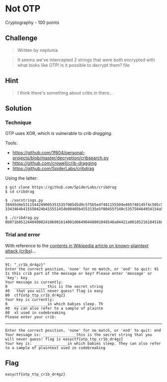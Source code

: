 # Not OTP
Cryptography - 100 points

## Challenge 
> Written by neptunia

> It seems we've intercepted 2 strings that were both encrypted with what looks like OTP! Is it possible to decrypt them? file

## Hint
> I think there's something about cribs in there...

## Solution

### Technique
OTP uses XOR, which is vulnerable to *crib dragging*.

Tools:
- https://github.com/1f604/personal-projects/blob/master/decryption/cribsearch.py
- https://github.com/crowell/crib-dragging
- https://github.com/SpiderLabs/cribdrag

Using the latter:

    $ git clone https://github.com/SpiderLabs/cribdrag
    $ cd cribdrag
    
    $ ./xorstrings.py 38445d4e5311544249005351535f005d5d0c575b5e4f481155504e495740145f4c505c5c0e196044454817564d4e12515a5f4f12465c4a45431245430050154b4d4d415c560c4f54144440415f595845494c125953575513454e11525e484550424941595b5a4b 3343464b415550424b415551454b00405b4553135e5f00455f540c535750464954154a5852505a4b00455f5458004b5f430c575b58550c4e5444545e0056405d5f53101055404155145d5f0053565f59524c54574f46416c5854416e525e11506f485206554e51

    $ ./cribdrag.py 0b071b0512440400024106001614001d06490448001048540a04421a00105216184516045c493a0f450d4802154e590e195318491e09460b1756111d00065516121e514c034c0e0100191f410c0f071c1b00460e1c11147f1d1a503c0c1654002d01135f0e141a

### Trial and error

With reference to the [contents in Wikipedia article on known-plaintext attack (cribs)](https://en.wikipedia.org/wiki/Known-plaintext_attack)...

---

    91: "_cr1b_dr4gz}"
    Enter the correct position, 'none' for no match, or 'end' to quit: 91
    Is this crib part of the message or key? Please enter 'message' or 'key': key
    Your message is currently:
    0   _______________this is the secret string
    40   that you will never guess! flag is easy
    80  ctf{otp_ttp_cr1b_dr4gz}
    Your key is currently:
    0   _______________in which babies sleep. Th
    40  ey can also refer to a sample of plainte
    80  xt used in codebreaking
    Please enter your crib: 

---

    Enter the correct position, 'none' for no match, or 'end' to quit: end
    Your message is: _______________this is the secret string that you will never guess! flag is easyctf{otp_ttp_cr1b_dr4gz}
    Your key is: _______________in which babies sleep. They can also refer to a sample of plaintext used in codebreaking


## Flag
`easyctf{otp_ttp_cr1b_dr4gz}`